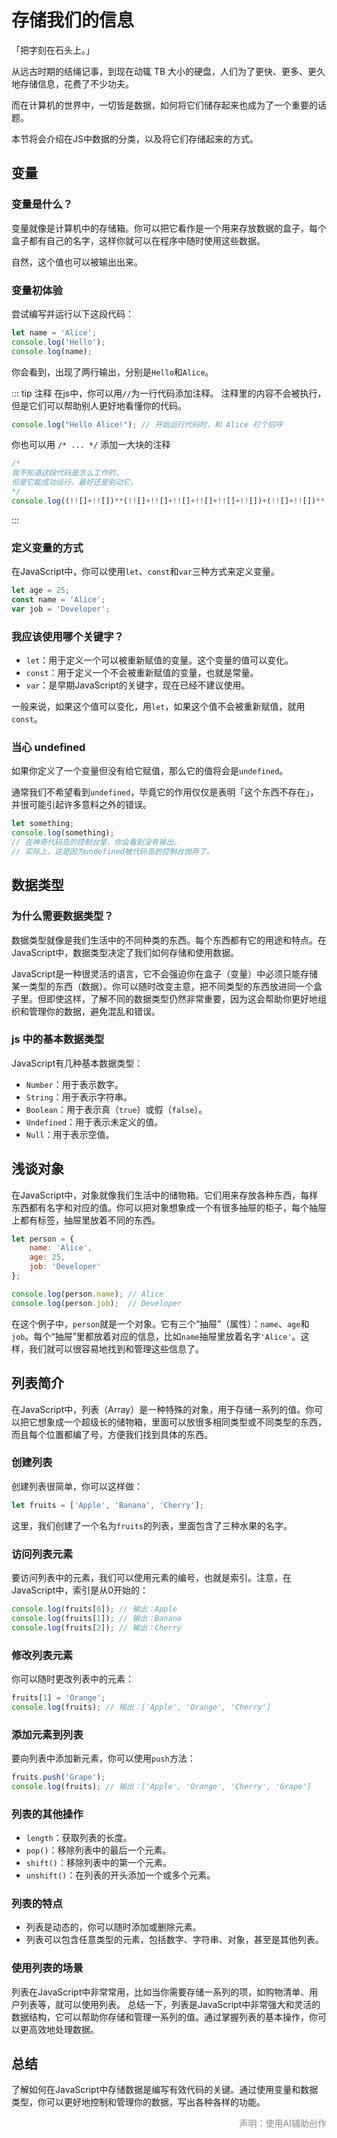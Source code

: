 # 存储我们的信息

「把字刻在石头上。」

从远古时期的结绳记事，到现在动辄 TB 大小的硬盘，人们为了更快、更多、更久地存储信息，花费了不少功夫。

而在计算机的世界中，一切皆是数据，如何将它们储存起来也成为了一个重要的话题。

本节将会介绍在JS中数据的分类，以及将它们存储起来的方式。

## 变量
### 变量是什么？
变量就像是计算机中的存储箱。你可以把它看作是一个用来存放数据的盒子，每个盒子都有自己的名字，这样你就可以在程序中随时使用这些数据。

自然，这个值也可以被输出出来。

### 变量初体验
尝试编写并运行以下这段代码：
```javascript
let name = 'Alice';
console.log('Hello');
console.log(name);
```
你会看到，出现了两行输出，分别是`Hello`和`Alice`。

::: tip 注释
在js中，你可以用`//`为一行代码添加注释。
注释里的内容不会被执行，但是它们可以帮助别人更好地看懂你的代码。
```javascript
console.log("Hello Alice!"); // 开始运行代码时，和 Alice 打个招呼
```
你也可以用 `/* ... */` 添加一大块的注释
``` javascript
/*
我不知道这段代码是怎么工作的，
但是它能成功运行，最好还是别动它。
*/
console.log((!![]+!![])**(!![]+!![]+!![]+!![]+!![]+!![])+(!![]+!![])**(!![]+!![]+!![]+!![]+!![])+(!![]+!![])**(!![]+!![]+!![]+!![])+!![]+!![])
```
:::

### 定义变量的方式
在JavaScript中，你可以使用`let`、`const`和`var`三种方式来定义变量。
```javascript
let age = 25;
const name = 'Alice';
var job = 'Developer';
```
### 我应该使用哪个关键字？
- `let`：用于定义一个可以被重新赋值的变量。这个变量的值可以变化。
- `const`：用于定义一个不会被重新赋值的变量，也就是常量。
- `var`：是早期JavaScript的关键字，现在已经不建议使用。

一般来说，如果这个值可以变化，用`let`，如果这个值不会被重新赋值，就用`const`。

<!-- ::: details 为什么不推荐使用 `var`？
不推荐使用var关键字的原因主要有以下几点：

作用域问题：var关键字定义的变量具有函数作用域，这意味着如果在函数内部定义了一个var变量，它可以在函数外部被访问。这可能导致变量名的冲突和意外的行为。

变量提升：当使用var关键字时，变量会被提升到其所在作用域的顶部。这意味着可以在声明之前访问变量，但其值将是undefined。这种行为可能会导致混淆和难以调试的代码。

重新赋值：var变量可以被重新赋值，这可能会导致代码的不稳定性。如果你不小心重新赋值了一个不应该改变的变量，这可能会导致难以追踪的错误。

块级作用域：var关键字不支持块级作用域（如循环或条件语句内部），这可能导致变量在不需要的地方被访问或修改。

相比之下，let和const关键字提供了更现代和安全的替代方案：

let允许你定义块级作用域的变量，这意味着变量只能在定义它的块内部访问。

const用于定义常量，即不能被重新赋值的变量。这有助于防止意外修改重要数据。

因此，为了编写更清晰、更安全、更容易维护的代码，现在更推荐使用let和const而不是var。

参见 [MDN Docs: var](https://developer.mozilla.org/zh-CN/docs/Web/JavaScript/Reference/Statements/var)
::: -->

### 当心 undefined
如果你定义了一个变量但没有给它赋值，那么它的值将会是`undefined`。

通常我们不希望看到`undefined`，毕竟它的作用仅仅是表明「这个东西不存在」，并很可能引起许多意料之外的错误。

```javascript
let something;
console.log(something); 
// 在神奇代码岛的控制台里，你会看到没有输出。
// 实际上，这是因为undefined被代码岛的控制台抛弃了。
```

<!-- 请注意，如果你使用了`var`定义变量，在定义变量之前，这个变量是有值的，这个值是`undefined`。
```javascript
console.log(a); // 这里输出 undefined
var a = 114514;
console.log(a); // 这里输出 114514
```
如果使用`let`，将会直接报错：
```javascript
console.log(a); // 错误！
let a = 114514;
```
由此可见，使用let会比var更加安全，它可以保证你不会傻傻地试图从一个「空盒子」里取出东西。 -->

## 数据类型
### 为什么需要数据类型？
数据类型就像是我们生活中的不同种类的东西。每个东西都有它的用途和特点。在JavaScript中，数据类型决定了我们如何存储和使用数据。

JavaScript是一种很灵活的语言，它不会强迫你在盒子（变量）中必须只能存储某一类型的东西（数据）。你可以随时改变主意，把不同类型的东西放进同一个盒子里。但即使这样，了解不同的数据类型仍然非常重要，因为这会帮助你更好地组织和管理你的数据，避免混乱和错误。

### js 中的基本数据类型
JavaScript有几种基本数据类型：
- `Number`：用于表示数字。
- `String`：用于表示字符串。
- `Boolean`：用于表示真（`true`）或假（`false`）。
- `Undefined`：用于表示未定义的值。
- `Null`：用于表示空值。

## 浅谈对象
在JavaScript中，对象就像我们生活中的储物箱。它们用来存放各种东西，每样东西都有名字和对应的值。你可以把对象想象成一个有很多抽屉的柜子，每个抽屉上都有标签，抽屉里放着不同的东西。
```javascript
let person = {
    name: 'Alice',
    age: 25,
    job: 'Developer'
};

console.log(person.name); // Alice
console.log(person.job);  // Developer
```
在这个例子中，`person`就是一个对象。它有三个“抽屉”（属性）：`name`、`age`和`job`。每个“抽屉”里都放着对应的信息，比如`name`抽屉里放着名字`'Alice'`。这样，我们就可以很容易地找到和管理这些信息了。

## 列表简介
在JavaScript中，列表（Array）是一种特殊的对象，用于存储一系列的值。你可以把它想象成一个超级长的储物箱，里面可以放很多相同类型或不同类型的东西，而且每个位置都编了号，方便我们找到具体的东西。

### 创建列表
创建列表很简单，你可以这样做：
```javascript
let fruits = ['Apple', 'Banana', 'Cherry'];
```
这里，我们创建了一个名为`fruits`的列表，里面包含了三种水果的名字。

### 访问列表元素
要访问列表中的元素，我们可以使用元素的编号，也就是索引。注意，在JavaScript中，索引是从0开始的：
```javascript
console.log(fruits[0]); // 输出：Apple
console.log(fruits[1]); // 输出：Banana
console.log(fruits[2]); // 输出：Cherry
```
### 修改列表元素
你可以随时更改列表中的元素：
```javascript
fruits[1] = 'Orange';
console.log(fruits); // 输出：['Apple', 'Orange', 'Cherry']
```
### 添加元素到列表
要向列表中添加新元素，你可以使用`push`方法：
```javascript
fruits.push('Grape');
console.log(fruits); // 输出：['Apple', 'Orange', 'Cherry', 'Grape']
```
### 列表的其他操作
- `length`：获取列表的长度。
- `pop()`：移除列表中的最后一个元素。
- `shift()`：移除列表中的第一个元素。
- `unshift()`：在列表的开头添加一个或多个元素。

### 列表的特点
- 列表是动态的，你可以随时添加或删除元素。
- 列表可以包含任意类型的元素，包括数字、字符串、对象，甚至是其他列表。

### 使用列表的场景
列表在JavaScript中非常常用，比如当你需要存储一系列的项，如购物清单、用户列表等，就可以使用列表。
总结一下，列表是JavaScript中非常强大和灵活的数据结构，它可以帮助你存储和管理一系列的值。通过掌握列表的基本操作，你可以更高效地处理数据。


## 总结

了解如何在JavaScript中存储数据是编写有效代码的关键。通过使用变量和数据类型，你可以更好地控制和管理你的数据，写出各种各样的功能。

<p style="opacity:0.5; text-align: right;">声明：使用AI辅助创作</p>

